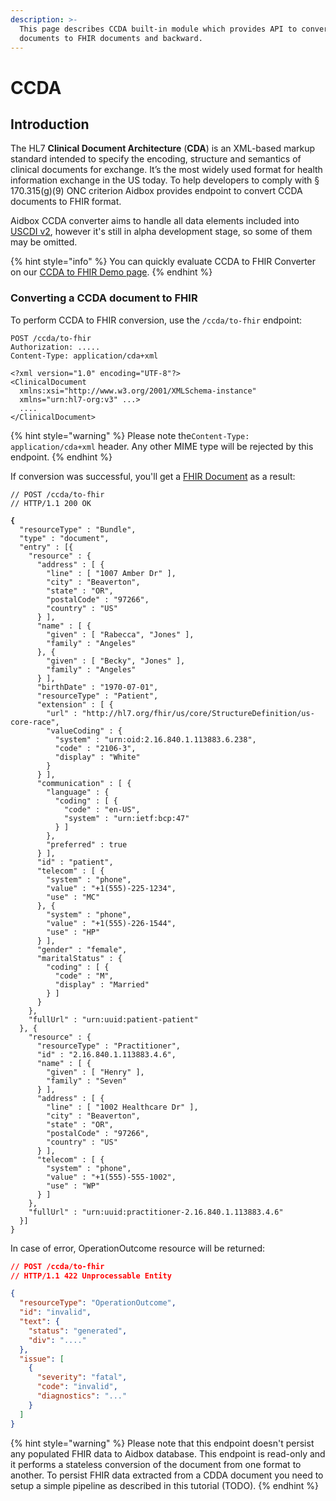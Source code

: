 ```yaml
---
description: >-
  This page describes CCDA built-in module which provides API to convert CCDA
  documents to FHIR documents and backward.
---
```


# CCDA

## Introduction

The HL7 **Clinical Document Architecture** (**CDA**) is an XML-based markup standard intended to specify the encoding, structure and semantics of clinical documents for exchange. It’s the most widely used format for health information exchange in the US today. To help developers to comply with § 170.315(g)(9) ONC criterion Aidbox provides endpoint to convert CCDA documents to FHIR format.

Aidbox CCDA converter aims to handle all data elements included into [USCDI v2](https://www.healthit.gov/isa/united-states-core-data-interoperability-uscdi#uscdi-v2), however it's still in alpha development stage, so some of them may be omitted.

{% hint style="info" %}
You can quickly evaluate CCDA to FHIR Converter on our [CCDA to FHIR Demo page](https://ccda.aidbox.app/).
{% endhint %}

### Converting a CCDA document to FHIR

To perform CCDA to FHIR conversion, use the `/ccda/to-fhir` endpoint:

```http
POST /ccda/to-fhir
Authorization: .....
Content-Type: application/cda+xml

<?xml version="1.0" encoding="UTF-8"?>
<ClinicalDocument 
  xmlns:xsi="http://www.w3.org/2001/XMLSchema-instance" 
  xmlns="urn:hl7-org:v3" ...>
  ....
</ClinicalDocument>
```

{% hint style="warning" %}
Please note the`Content-Type: application/cda+xml` header. Any other MIME type will be rejected by this endpoint.
{% endhint %}

If conversion was successful, you'll get a [FHIR Document](https://www.hl7.org/fhir/documents.html) as a result:

<pre class="language-json"><code class="lang-json">// POST /ccda/to-fhir
// HTTP/1.1 200 OK

<strong>{
</strong>  "resourceType" : "Bundle",
  "type" : "document",
  "entry" : [{
    "resource" : {
      "address" : [ {
        "line" : [ "1007 Amber Dr" ],
        "city" : "Beaverton",
        "state" : "OR",
        "postalCode" : "97266",
        "country" : "US"
      } ],
      "name" : [ {
        "given" : [ "Rabecca", "Jones" ],
        "family" : "Angeles"
      }, {
        "given" : [ "Becky", "Jones" ],
        "family" : "Angeles"
      } ],
      "birthDate" : "1970-07-01",
      "resourceType" : "Patient",
      "extension" : [ {
        "url" : "http://hl7.org/fhir/us/core/StructureDefinition/us-core-race",
        "valueCoding" : {
          "system" : "urn:oid:2.16.840.1.113883.6.238",
          "code" : "2106-3",
          "display" : "White"
        }
      } ],
      "communication" : [ {
        "language" : {
          "coding" : [ {
            "code" : "en-US",
            "system" : "urn:ietf:bcp:47"
          } ]
        },
        "preferred" : true
      } ],
      "id" : "patient",
      "telecom" : [ {
        "system" : "phone",
        "value" : "+1(555)-225-1234",
        "use" : "MC"
      }, {
        "system" : "phone",
        "value" : "+1(555)-226-1544",
        "use" : "HP"
      } ],
      "gender" : "female",
      "maritalStatus" : {
        "coding" : [ {
          "code" : "M",
          "display" : "Married"
        } ]
      }
    },
    "fullUrl" : "urn:uuid:patient-patient"
  }, {
    "resource" : {
      "resourceType" : "Practitioner",
      "id" : "2.16.840.1.113883.4.6",
      "name" : [ {
        "given" : [ "Henry" ],
        "family" : "Seven"
      } ],
      "address" : [ {
        "line" : [ "1002 Healthcare Dr" ],
        "city" : "Beaverton",
        "state" : "OR",
        "postalCode" : "97266",
        "country" : "US"
      } ],
      "telecom" : [ {
        "system" : "phone",
        "value" : "+1(555)-555-1002",
        "use" : "WP"
      } ]
    },
    "fullUrl" : "urn:uuid:practitioner-2.16.840.1.113883.4.6"
  }]
}</code></pre>

In case of error, OperationOutcome resource will be returned:

```json
// POST /ccda/to-fhir
// HTTP/1.1 422 Unprocessable Entity

{
  "resourceType": "OperationOutcome",
  "id": "invalid",
  "text": {
    "status": "generated",
    "div": "...."
  },
  "issue": [
    {
      "severity": "fatal",
      "code": "invalid",
      "diagnostics": "..."
    }
  ]
}
```

{% hint style="warning" %}
Please note that this endpoint doesn't persist any populated FHIR data to Aidbox database. This endpoint is read-only and it performs a stateless conversion of the document from one format to another. To persist FHIR data extracted from a CDDA document you need to setup a simple pipeline as described in this tutorial (TODO).
{% endhint %}

